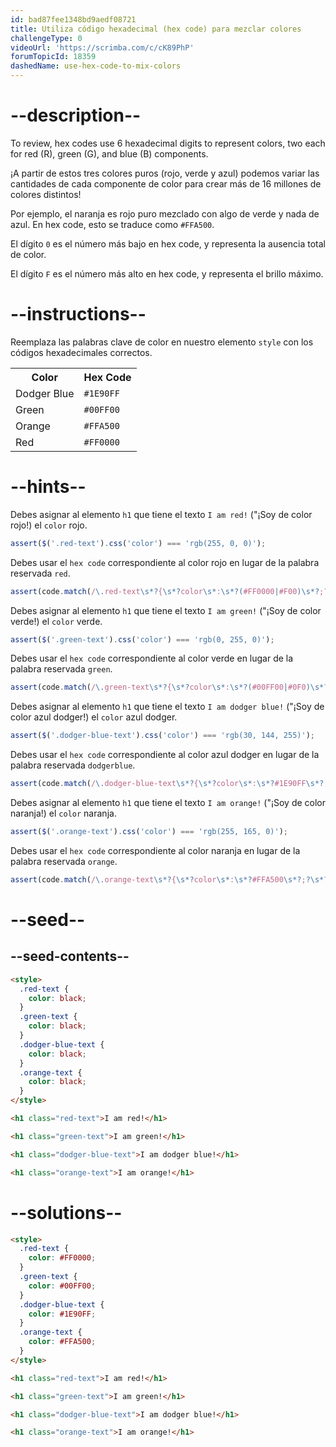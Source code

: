 ```yaml
---
id: bad87fee1348bd9aedf08721
title: Utiliza código hexadecimal (hex code) para mezclar colores
challengeType: 0
videoUrl: 'https://scrimba.com/c/cK89PhP'
forumTopicId: 18359
dashedName: use-hex-code-to-mix-colors
---
```


# --description--

To review, hex codes use 6 hexadecimal digits to represent colors, two each for red (R), green (G), and blue (B) components.

¡A partir de estos tres colores puros (rojo, verde y azul) podemos variar las cantidades de cada componente de color para crear más de 16 millones de colores distintos!

Por ejemplo, el naranja es rojo puro mezclado con algo de verde y nada de azul. En hex code, esto se traduce como `#FFA500`.

El dígito `0` es el número más bajo en hex code, y representa la ausencia total de color.

El dígito `F` es el número más alto en hex code, y representa el brillo máximo.

# --instructions--

Reemplaza las palabras clave de color en nuestro elemento `style` con los códigos hexadecimales correctos.

<table><tbody><tr><th>Color</th><th>Hex Code</th></tr><tr><td>Dodger Blue</td><td><code>#1E90FF</code></td></tr><tr><td>Green</td><td><code>#00FF00</code></td></tr><tr><td>Orange</td><td><code>#FFA500</code></td></tr><tr><td>Red</td><td><code>#FF0000</code></td></tr></tbody></table>

# --hints--

Debes asignar al elemento `h1` que tiene el texto `I am red!` ("¡Soy de color rojo!) el `color` rojo.

```js
assert($('.red-text').css('color') === 'rgb(255, 0, 0)');
```

Debes usar el `hex code` correspondiente al color rojo en lugar de la palabra reservada `red`.

```js
assert(code.match(/\.red-text\s*?{\s*?color\s*:\s*?(#FF0000|#F00)\s*?;?\s*?}/gi));
```

Debes asignar al elemento `h1` que tiene el texto `I am green!` ("¡Soy de color verde!) el `color` verde.

```js
assert($('.green-text').css('color') === 'rgb(0, 255, 0)');
```

Debes usar el `hex code` correspondiente al color verde en lugar de la palabra reservada `green`.

```js
assert(code.match(/\.green-text\s*?{\s*?color\s*:\s*?(#00FF00|#0F0)\s*?;?\s*?}/gi));
```

Debes asignar al elemento `h1` que tiene el texto `I am dodger blue!` ("¡Soy de color azul dodger!) el `color` azul dodger.

```js
assert($('.dodger-blue-text').css('color') === 'rgb(30, 144, 255)');
```

Debes usar el `hex code` correspondiente al color azul dodger en lugar de la palabra reservada `dodgerblue`.

```js
assert(code.match(/\.dodger-blue-text\s*?{\s*?color\s*:\s*?#1E90FF\s*?;?\s*?}/gi));
```

Debes asignar al elemento `h1` que tiene el texto `I am orange!` ("¡Soy de color naranja!) el `color` naranja.

```js
assert($('.orange-text').css('color') === 'rgb(255, 165, 0)');
```

Debes usar el `hex code` correspondiente al color naranja en lugar de la palabra reservada `orange`.

```js
assert(code.match(/\.orange-text\s*?{\s*?color\s*:\s*?#FFA500\s*?;?\s*?}/gi));
```

# --seed--

## --seed-contents--

```html
<style>
  .red-text {
    color: black;
  }
  .green-text {
    color: black;
  }
  .dodger-blue-text {
    color: black;
  }
  .orange-text {
    color: black;
  }
</style>

<h1 class="red-text">I am red!</h1>

<h1 class="green-text">I am green!</h1>

<h1 class="dodger-blue-text">I am dodger blue!</h1>

<h1 class="orange-text">I am orange!</h1>
```

# --solutions--

```html
<style>
  .red-text {
    color: #FF0000;
  }
  .green-text {
    color: #00FF00;
  }
  .dodger-blue-text {
    color: #1E90FF;
  }
  .orange-text {
    color: #FFA500;
  }
</style>

<h1 class="red-text">I am red!</h1>

<h1 class="green-text">I am green!</h1>

<h1 class="dodger-blue-text">I am dodger blue!</h1>

<h1 class="orange-text">I am orange!</h1>
```

